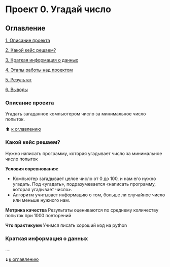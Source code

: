 # Проект 0. Угадай число

## Оглавление
[1. Описание проекта](https://github.com/31napoleon31/SF_DS/tree/main/project_0/README.md#Описание-проекта)

[2. Какой кейс решаем?](https://github.com/31napoleon31/SF_DS/tree/main/project_0/README.md#Какой-кейс-решаем)

[3. Краткая информация о данных](https://github.com/31napoleon31/SF_DS/tree/main/project_0/README.md#Краткая-информация-о-данных)

[4. Этапы работы над проектом](https://github.com/31napoleon31/SF_DS/tree/main/project_0/README.md#Этапы-работы-над-проектом)

[5. Результат](https://github.com/31napoleon31/SF_DS/tree/main/project_0/README.md#Результат)

[6. Выводы](https://github.com/31napoleon31/SF_DS/tree/main/project_0/README.md#Выводы)

### Описание проекта
Угадать загаданное компьютером число за минимальное число попыток.

:arrow_up: [к оглавлению](hhttps://github.com/31napoleon31/SF_DS/tree/main/project_0/README.md#Оглавление)

### Какой кейс решаем?
Нужно написать программу, которая угадывает число за минимальное число попыток

**Условия соревнования:**
- Компьютер загадывает целое число от 0 до 100, и нам его нужно угадать. Под «угадать», подразумевается «написать программу, которая угадывает число».
- Алгоритм учитывает информацию о том, больше ли случайное число или меньше нужного нам.

**Метрика качества**
Результаты оцениваются по среднему количеству попыток при 1000 повторений

**Что практикуем**
Учимся писать хороший код на python

### Краткая информация о данных
....

:arrow_double_up: [к оглавлению](hhttps://github.com/31napoleon31/SF_DS/tree/main/project_0/README.md##Оглавление)